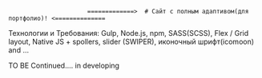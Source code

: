                           =============>  # Сайт с полным адаптивом(для портфолио)! <==============
 Технологии и Требования: Gulp, Node.js, npm, SASS(SCSS), Flex / Grid layout, Native JS + spollers, slider (SWIPER), иконочный шрифт(icomoon) and ...
 
 TO BE Continued.... in developing
